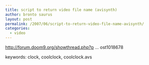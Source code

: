 ```yaml
---
title: script to return video file name (avisynth)
author: bronto saurus
layout: post
permalink: /2007/06/script-to-return-video-file-name-avisynth/
categories:
  - video
---
```

<a href="http://forum.doom9.org/showthread.php?p=1018678#post1018678" target="_blank" >http://forum.doom9.org/showthread.php?p &#8230; ost1018678</a>

keywords: clock, coolclock, coolclock.avs